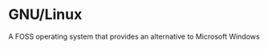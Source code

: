 [Title]: # (GNU/Linux)
[Difficulty]: # (Principiante)
[Order]: # (49)

# GNU/Linux

A FOSS operating system that provides an alternative to Microsoft Windows